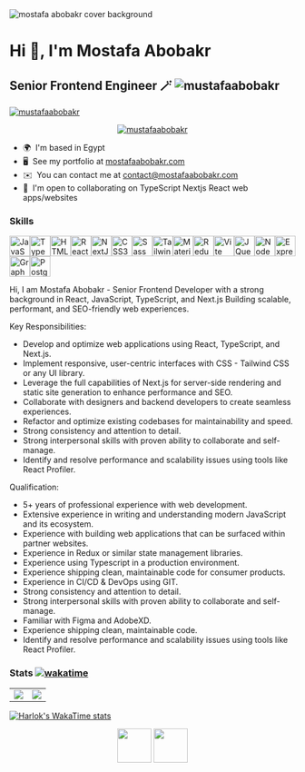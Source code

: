 
<img alt="mostafa abobakr cover background" src="https://github.com/mustafaabobakr/mustafaabobakr/assets/27288406/7760ff5a-b66c-4be5-b81b-49a6becb9ac8"  />

Hi 👋, I'm Mostafa Abobakr
================================

Senior Frontend Engineer 🪄 <img src="https://komarev.com/ghpvc/?username=mustafaabobakr&label=Profile%20views&color=0e75b6&style=flat" alt="mustafaabobakr" /> 
------------------

<p align="left"> 
 
 <a href="https://twitter.com/mustafaabobakr_" target="blank"><img src="https://img.shields.io/twitter/follow/mustafaabobakr_?logo=twitter&style=for-the-badge" alt="mustafaabobakr" /></a>
</p>


<p align="center"> <a href="https://github.com/ryo-ma/github-profile-trophy"><img src="https://github-profile-trophy.vercel.app/?username=mustafaabobakr" alt="mustafaabobakr" /></a> </p>



* 🌍  I'm based in Egypt
* 🖥️  See my portfolio at <a href="https://mostafaabobakr.com" target="blank">mostafaabobakr.com</a>
* ✉️  You can contact me at [contact@mostafaabobakr.com](mailto:contact@mostafaabobakr.com)
* 🤝  I'm open to collaborating on TypeScript Nextjs React web apps/websites

### Skills

<p align="left">
<a href="https://developer.mozilla.org/en-US/docs/Web/JavaScript" target="_blank" rel="noreferrer"><img src="https://raw.githubusercontent.com/danielcranney/readme-generator/main/public/icons/skills/javascript-dark.svg" width="36" height="36" alt="JavaScript" /></a><a href="https://www.typescriptlang.org/" target="_blank" rel="noreferrer"><img src="https://raw.githubusercontent.com/danielcranney/readme-generator/main/public/icons/skills/typescript-dark.svg" width="36" height="36" alt="TypeScript" /></a><a href="https://developer.mozilla.org/en-US/docs/Glossary/HTML5" target="_blank" rel="noreferrer"><img src="https://raw.githubusercontent.com/danielcranney/readme-generator/main/public/icons/skills/html5-dark.svg" width="36" height="36" alt="HTML5" /></a><a href="https://reactjs.org/" target="_blank" rel="noreferrer"><img src="https://raw.githubusercontent.com/danielcranney/readme-generator/main/public/icons/skills/react-dark.svg" width="36" height="36" alt="React" /></a><a href="https://nextjs.org/docs" target="_blank" rel="noreferrer"><img src="https://raw.githubusercontent.com/danielcranney/readme-generator/main/public/icons/skills/nextjs-dark.svg" width="36" height="36" alt="NextJs" /></a><a href="https://www.w3.org/TR/CSS/#css" target="_blank" rel="noreferrer"><img src="https://raw.githubusercontent.com/danielcranney/readme-generator/main/public/icons/skills/css3-dark.svg" width="36" height="36" alt="CSS3" /></a><a href="https://sass-lang.com/" target="_blank" rel="noreferrer"><img src="https://raw.githubusercontent.com/danielcranney/readme-generator/main/public/icons/skills/sass-dark.svg" width="36" height="36" alt="Sass" /></a><a href="https://tailwindcss.com/" target="_blank" rel="noreferrer"><img src="https://raw.githubusercontent.com/danielcranney/readme-generator/main/public/icons/skills/tailwindcss-dark.svg" width="36" height="36" alt="TailwindCSS" /></a><a href="https://mui.com/" target="_blank" rel="noreferrer"><img src="https://raw.githubusercontent.com/danielcranney/readme-generator/main/public/icons/skills/materialui-dark.svg" width="36" height="36" alt="Material UI" /></a><a href="https://redux.js.org/" target="_blank" rel="noreferrer"><img src="https://raw.githubusercontent.com/danielcranney/readme-generator/main/public/icons/skills/redux-dark.svg" width="36" height="36" alt="Redux" /></a><a href="https://vitejs.dev/" target="_blank" rel="noreferrer"><img src="https://raw.githubusercontent.com/danielcranney/readme-generator/main/public/icons/skills/vite-dark.svg" width="36" height="36" alt="Vite" /></a><a href="https://jquery.com/" target="_blank" rel="noreferrer"><img src="https://raw.githubusercontent.com/danielcranney/readme-generator/main/public/icons/skills/jquery-dark.svg" width="36" height="36" alt="JQuery" /></a><a href="https://nodejs.org/en/" target="_blank" rel="noreferrer"><img src="https://raw.githubusercontent.com/danielcranney/readme-generator/main/public/icons/skills/nodejs-dark.svg" width="36" height="36" alt="NodeJS" /></a><a href="https://expressjs.com/" target="_blank" rel="noreferrer"><img src="https://raw.githubusercontent.com/danielcranney/readme-generator/main/public/icons/skills/express-dark.svg" width="36" height="36" alt="Express" /></a><a href="https://graphql.org/" target="_blank" rel="noreferrer"><img src="https://raw.githubusercontent.com/danielcranney/readme-generator/main/public/icons/skills/graphql-dark.svg" width="36" height="36" alt="GraphQL" /></a><a href="https://www.postgresql.org/" target="_blank" rel="noreferrer"><img src="https://raw.githubusercontent.com/danielcranney/readme-generator/main/public/icons/skills/postgresql-dark.svg" width="36" height="36" alt="PostgreSQL" /></a>
</p>

Hi,
I am Mostafa Abobakr - Senior Frontend Developer
with a strong background in React, JavaScript, TypeScript, and Next.js
Building scalable, performant, and SEO-friendly web experiences.

Key Responsibilities:
- Develop and optimize web applications using React, TypeScript, and Next.js.
- Implement responsive, user-centric interfaces with CSS - Tailwind CSS or any UI library.
- Leverage the full capabilities of Next.js for server-side rendering and static site generation to enhance performance and SEO.
- Collaborate with designers and backend developers to create seamless experiences.
- Refactor and optimize existing codebases for maintainability and speed.
- Strong consistency and attention to detail.
- Strong interpersonal skills with proven ability to collaborate and self-manage.
- Identify and resolve performance and scalability issues using tools like React Profiler.

Qualification:
- 5+ years of professional experience with web development.
- Extensive experience in writing and understanding modern JavaScript and its ecosystem.
- Experience with building web applications that can be surfaced within partner websites.
- Experience in Redux or similar state management libraries.
- Experience using Typescript in a production environment.
- Experience shipping clean, maintainable code for consumer products.
- Experience in CI/CD & DevOps using GIT.
- Strong consistency and attention to detail.
- Strong interpersonal skills with proven ability to collaborate and self-manage.
- Familiar with Figma and AdobeXD.
- Experience shipping clean, maintainable code.
- Identify and resolve performance and scalability issues using tools like React Profiler.


### Stats   [![wakatime](https://wakatime.com/badge/user/0b203570-b9bc-446f-adef-a71e81cbaf55.svg)](https://wakatime.com/@0b203570-b9bc-446f-adef-a71e81cbaf55)

<table>
 <tr>
  <td>

   <picture>
  <source
    srcset="https://github-readme-stats.vercel.app/api?username=mustafaabobakr&show_icons=true&theme=dark&rank_icon=github&hide_border=true"
    media="(prefers-color-scheme: dark)"
  />
  <source
    srcset="https://github-readme-stats.vercel.app/api?username=mustafaabobakr&show_icons=true&rank_icon=github&hide_border=true"
    media="(prefers-color-scheme: light), (prefers-color-scheme: no-preference)"
  />
  <img src="https://github-readme-stats.vercel.app/api?username=mustafaabobakr&show_icons=true&rank_icon=github&hide_border=true" />
</picture>

  </td>
  <td>
    <a href="http://www.github.com/mustafaabobakr"><img src="https://github-readme-streak-stats.herokuapp.com/?user=mustafaabobakr&stroke=ffffff&background=1c1917&ring=a855f7&fire=a855f7&currStreakNum=ffffff&currStreakLabel=a855f7&sideNums=ffffff&sideLabels=ffffff&dates=ffffff&hide_border=true" /></a>
  </td>
 </tr>
</table>


[![Harlok's WakaTime stats](https://github-readme-stats.vercel.app/api/wakatime?username=mostafaabobakr&langs_count=20&layout=compact&theme=dark&hide_border=true&card&card_width=900)](https://github.com/anuraghazra/github-readme-stats)


<p align="center">
  <a href="https://www.linkedin.com/in/mostafaabobakr" target="_blank" rel="noreferrer"><img src="https://raw.githubusercontent.com/danielcranney/readme-generator/main/public/icons/socials/linkedin-dark.svg" width="60" height="60" /></a>
  <a href="https://www.twitter.com/mustafaAbobakr_" target="_blank" rel="noreferrer"><img src="https://raw.githubusercontent.com/danielcranney/readme-generator/main/public/icons/socials/twitter-dark.svg" width="60" height="60" /></a>
</p>
